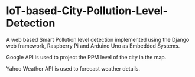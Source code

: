 # IoT-based-City-Pollution-Level-Detection

A web based Smart Pollution level detection implemented using the Django web framework, Raspberry Pi and Arduino Uno as Embedded Systems.

Google API is used to project the PPM level of the city in the map.

Yahoo Weather API is used to forecast weather details.
